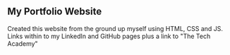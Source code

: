 ## My Portfolio Website
Created this website from the ground up myself using HTML, CSS and JS.
Links within to my LinkedIn and GitHub pages plus a link to "The Tech Academy"
